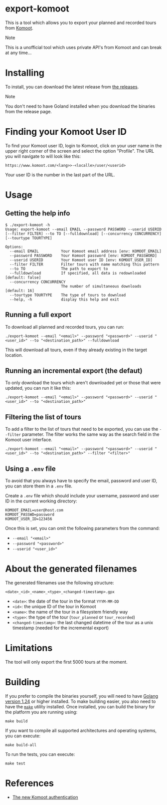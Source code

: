 # export-komoot

This is a tool which allows you to export your planned and recorded tours from [Komoot](https://www.komoot.com).

> [!NOTE]
> This is a unofficial tool which uses private API's from Komoot and can break at any time…

# Installing

To install, you can download the latest release from [the releases](https://github.com/pieterclaerhout/export-komoot/releases).

> [!NOTE]
> You don't need to have Goland installed when you download the binaries from the release page.

# Finding your Komoot User ID

To find your Komoot user ID, login to Komoot, click on your user name in the upper right corner of the screen and
select the option "Profile". The URL you will navigate to will look like this:

```
https://www.komoot.com/<lang>>-<localle>/user/<userid>
```

Your user ID is the number in the last part of the URL.

# Usage

## Getting the help info

```
$ ./export-komoot -h
Usage: export-komoot --email EMAIL --password PASSWORD --userid USERID [--filter FILTER] --to TO [--fulldownload] [--concurrency CONCURRENCY] [--tourtype TOURTYPE]

Options:
  --email EMAIL          Your Komoot email address [env: KOMOOT_EMAIL]
  --password PASSWORD    Your Komoot password [env: KOMOOT_PASSWORD]
  --userid USERID        Your Komoot user ID [env: KOMOOT_USER_ID]
  --filter FILTER        Filter tours with name matching this pattern
  --to TO                The path to export to
  --fulldownload         If specified, all data is redownloaded [default: false]
  --concurrency CONCURRENCY
                         The number of simultaneous downloads [default: 16]
  --tourtype TOURTYPE    The type of tours to download
  --help, -h             display this help and exit
```

## Running a full export

To download all planned and recorded tours, you can run:

```
./export-komoot --email "<email>" --password "<password>" --userid "<user_id>" --to "<destination_path>" --fulldownload
```

This will download all tours, even if they already existing in the target location.

## Running an incremental export (the defaut)

To only download the tours which aren't downloaded yet or those that were updated, you can run it like this:

```
./export-komoot --email "<email>" --password "<password>" --userid "<user_id>" --to "<destination_path>"
```

## Filtering the list of tours

To add a filter to the list of tours that need to be exported, you can use the `--filter` parameter. The filter works
the same way as the search field in the Komoot user interface.

```
./export-komoot --email "<email>" --password "<password>" --userid "<user_id>" --to "<destination_path>" --filter "<filter>"
```

## Using a `.env` file

To avoid that you always have to specify the email, password and user ID, you can store them in a `.env` file.

Create a `.env` file which should include your username, password and user ID in the current working directory:

```env
KOMOOT_EMAIL=user@host.com
KOMOOT_PASSWD=password
KOMOOT_USER_ID=123456
```

Once this is set, you can omit the following parameters from the command:

- `--email "<email>"`
- `--password "<password>"`
- `--userid "<user_id>"`

# About the generated filenames

The generated filenames use the following structure:

```
<date>_<id>_<name>_<type>_<changed-timestamp>.gpx
```

- `<date>`: the date of the tour in the format `YYYM-MM-DD`
- `<id>`: the unique ID of the tour in Komoot
- `<name>`: the name of the tour in a filesystem friendly way
- `<type>`: the type of the tour (`tour_planned` or `tour_recorded`)
- `<changed-timestamp>`: the last changed datetime of the tour as a unix timestamp (needed for the incremental export)

# Limitations

The tool will only export the first 5000 tours at the moment.

# Building

If you prefer to compile the binaries yourself, you will need to have [Golang version 1.24](https://go.dev) or higher
installed. To make building easier, you also need to have the [`make`](https://www.gnu.org/software/make/) utility
installed. Once installed, you can build the binary for the platform you are running using:

```
make build
```

If you want to compile all supported architectures and operating systems, you can execute:

```
make build-all
```

To run the tests, you can execute:

```
make test
```

# References

- [The new Komoot authentication](https://github.com/Woeler/komoot-php/commit/21065fcf517cc0fac646a6a216b5cf2d851f7975#diff-17339dceedd73393b090f1db8e636e6a8a5a161944c87d85dcd8ec3789dd6112)